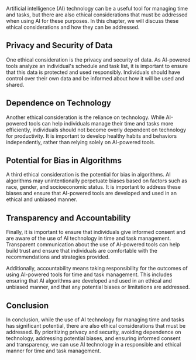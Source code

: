 
Artificial intelligence (AI) technology can be a useful tool for managing time and tasks, but there are also ethical considerations that must be addressed when using AI for these purposes. In this chapter, we will discuss these ethical considerations and how they can be addressed.

Privacy and Security of Data
----------------------------

One ethical consideration is the privacy and security of data. As AI-powered tools analyze an individual's schedule and task list, it is important to ensure that this data is protected and used responsibly. Individuals should have control over their own data and be informed about how it will be used and shared.

Dependence on Technology
------------------------

Another ethical consideration is the reliance on technology. While AI-powered tools can help individuals manage their time and tasks more efficiently, individuals should not become overly dependent on technology for productivity. It is important to develop healthy habits and behaviors independently, rather than relying solely on AI-powered tools.

Potential for Bias in Algorithms
--------------------------------

A third ethical consideration is the potential for bias in algorithms. AI algorithms may unintentionally perpetuate biases based on factors such as race, gender, and socioeconomic status. It is important to address these biases and ensure that AI-powered tools are developed and used in an ethical and unbiased manner.

Transparency and Accountability
-------------------------------

Finally, it is important to ensure that individuals give informed consent and are aware of the use of AI technology in time and task management. Transparent communication about the use of AI-powered tools can help build trust and ensure that individuals are comfortable with the recommendations and strategies provided.

Additionally, accountability means taking responsibility for the outcomes of using AI-powered tools for time and task management. This includes ensuring that AI algorithms are developed and used in an ethical and unbiased manner, and that any potential biases or limitations are addressed.

Conclusion
----------

In conclusion, while the use of AI technology for managing time and tasks has significant potential, there are also ethical considerations that must be addressed. By prioritizing privacy and security, avoiding dependence on technology, addressing potential biases, and ensuring informed consent and transparency, we can use AI technology in a responsible and ethical manner for time and task management.
